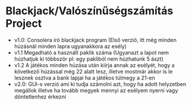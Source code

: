 # Blackjack/Valószínűségszámítás Project

* v1.0: Consolera író blackjack program (Első verzió, itt még minden húzásnál minden lapra ugyanakkora az esély)
* v1.1 Megadható a használt paklik száma (Ugyanazt a lapot nem húzhatjuk ki többször pl: egy pakliból nem húzhatunk 5 ászt)
* v1.2 A játékos minden húzása után kiírja annak az esélyét, hogy a következő húzással még 22 alatt lesz, illetve mostmár akkor is le lesznek osztva a bank lapjai ha a játékos túlmegy a 21-en
* v2.0: GUI-s verzió ami ki tudja számolni azt, hogy ha adott helyzetben megállok illetve ha tovább megyek mennyi az esélyem nyerni vagy döntetlenhez érkezni
